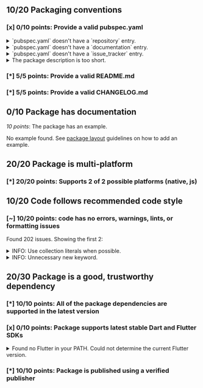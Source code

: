 ## 10/20 Packaging conventions

### [x] 0/10 points: Provide a valid pubspec.yaml

<details>
<summary>
`pubspec.yaml` doesn't have a `repository` entry.
</summary>
</details>
<details>
<summary>
`pubspec.yaml` doesn't have a `documentation` entry.
</summary>
</details>
<details>
<summary>
`pubspec.yaml` doesn't have a `issue_tracker` entry.
</summary>
</details>
<details>
<summary>
The package description is too short.
</summary>
Add more detail to the `description` field of `pubspec.yaml`. Use 60 to 180 characters to describe the package, what it does, and its target use case.
</details>

### [*] 5/5 points: Provide a valid README.md


### [*] 5/5 points: Provide a valid CHANGELOG.md


## 0/10 Package has documentation

*10 points*: The package has an example.

No example found. See [package layout](https://dart.dev/tools/pub/package-layout#examples) guidelines on how to add an example.

## 20/20 Package is multi-platform

### [*] 20/20 points: Supports 2 of 2 possible platforms (native, js)


## 10/20 Code follows recommended code style

### [~] 10/20 points: code has no errors, warnings, lints, or formatting issues

Found 202 issues. Showing the first 2:

<details>
<summary>
INFO: Use collection literals when possible.
</summary>
`lib/browser_client.dart:30:17`

```
   ╷
30 │   final _xhrs = new Set<HttpRequest>();
   │                 ^^^^^^^^^^^^^^^^^^^^^^
   ╵
```

To reproduce run `dart analyze lib/browser_client.dart`
</details>
<details>
<summary>
INFO: Unnecessary new keyword.
</summary>
`lib/browser_client.dart:30:17`

```
   ╷
30 │   final _xhrs = new Set<HttpRequest>();
   │                 ^^^^^^^^^^^^^^^^^^^^^^
   ╵
```

To reproduce run `dart analyze lib/browser_client.dart`
</details>

## 20/30 Package is a good, trustworthy dependency

### [*] 10/10 points: All of the package dependencies are supported in the latest version


### [x] 0/10 points: Package supports latest stable Dart and Flutter SDKs

<details>
<summary>
Found no Flutter in your PATH. Could not determine the current Flutter version.
</summary>
</details>

### [*] 10/10 points: Package is published using a verified publisher
